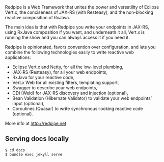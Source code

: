 Redpipe is a Web Framework that unites the power and versatility of Eclipse Vert.x, 
the conciseness of JAX-RS (with Resteasy), and the non-blocking reactive composition
of RxJava.

The main idea is that with Redpipe you write your endpoints in JAX-RS, using RxJava
composition if you want, and underneath it all, Vert.x is running the show and you
can always access it if you need it.

Redpipe is opinionated, favors convention over configuration, and lets you combine the
following technologies easily to write reactive web applications:

- Eclipse Vert.x and Netty, for all the low-level plumbing,
- JAX-RS (Resteasy), for all your web endpoints,
- RxJava for your reactive code,
- Vert.x Web for all existing filters, templating support,
- Swagger to describe your web endpoints,
- CDI (Weld) for JAX-RS discovery and injection (optional),
- Bean Validation (Hibernate Validator) to validate your web endpoints’ input (optional),
- Coroutines (Quasar) to write synchronous-looking reactive code (optional).

More info at http://redpipe.net

## Serving docs locally

```
$ cd docs
$ bundle exec jekyll serve
```
